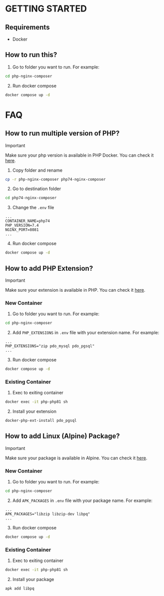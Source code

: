 # GETTING STARTED
## Requirements
- Docker
## How to run this?
1. Go to folder you want to run. For example:
```bash
cd php-nginx-composer
```
2. Run docker compose
```bash
docker compose up -d
```

# FAQ
## How to run multiple version of PHP?
> [!IMPORTANT]  
> Make sure your php version is available in PHP Docker. You can check it [here](https://hub.docker.com/_/php).
1. Copy folder and rename
```bash
cp -r php-nginx-composer php74-nginx-composer
```
2. Go to destination folder
```bash
cd php74-nginx-composer
```
3. Change the `.env` file
```env
...
CONTAINER_NAME=php74
PHP_VERSION=7.4
NGINX_PORT=8081
...
```
4. Run docker compose
```bash
docker compose up -d
```

## How to add PHP Extension?
> [!IMPORTANT]  
> Make sure your extension is available in PHP. You can check it [here](https://pecl.php.net/).
### New Container
1. Go to folder you want to run. For example:
```bash
cd php-nginx-composer
```
2. Add `PHP_EXTENSIONS` in `.env` file with your extension name. For example:
```env
...
PHP_EXTENSIONS="zip pdo_mysql pdo_pgsql"
...
```
3. Run docker compose
```bash
docker compose up -d
```
### Existing Container
1. Exec to exiting container
```bash
docker exec -it php-php81 sh
```
2. Install your extension
```bash
docker-php-ext-install pdo_pgsql
```

## How to add Linux (Alpine) Package?
> [!IMPORTANT]  
> Make sure your package is available in Alpine. You can check it [here](https://pkgs.alpinelinux.org/packages).
### New Container
1. Go to folder you want to run. For example:
```bash
cd php-nginx-composer
```
2. Add `APK_PACKAGES` in `.env` file with your package name. For example:
```env
...
APK_PACKAGES="libzip libzip-dev libpq"
...
```
3. Run docker compose
```bash
docker compose up -d
```
### Existing Container
1. Exec to exiting container
```bash
docker exec -it php-php81 sh
```
2. Install your package
```bash
apk add libpq
```